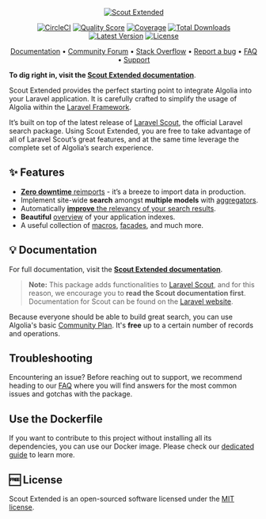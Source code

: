 <p align="center">
  <a href="https://www.algolia.com">
    <img alt="Scout Extended" src="https://raw.githubusercontent.com/algolia/scout-extended/master/docs/banner.png" >
  </a>

  <p align="center">
    <a href="https://circleci.com/gh/algolia/scout-extended"><img src="https://circleci.com/gh/algolia/scout-extended.svg?style=shield" alt="CircleCI" /></a>
    <a href="https://scrutinizer-ci.com/g/algolia/scout-extended"><img src="https://img.shields.io/scrutinizer/g/algolia/scout-extended.svg" alt="Quality Score"></img></a>
    <a href="https://scrutinizer-ci.com/g/algolia/scout-extended"><img src="https://scrutinizer-ci.com/g/algolia/scout-extended/badges/coverage.png?b=master" alt="Coverage"></img></a>
    <a href="https://packagist.org/packages/algolia/scout-extended"><img src="https://poser.pugx.org/algolia/scout-extended/d/total.svg" alt="Total Downloads"></a>
    <a href="https://packagist.org/packages/algolia/scout-extended"><img src="https://poser.pugx.org/algolia/scout-extended/v/stable.svg" alt="Latest Version"></a>
    <a href="https://packagist.org/packages/algolia/scout-extended"><img src="https://poser.pugx.org/algolia/scout-extended/license.svg" alt="License"></a>
  </p>
  
  <p align="center">
    <a href="https://www.algolia.com/doc/framework-integration/laravel/getting-started/introduction-to-scout-extended/" target="_blank">Documentation</a>  •
    <a href="https://discourse.algolia.com" target="_blank">Community Forum</a>  •
    <a href="http://stackoverflow.com/questions/tagged/algolia" target="_blank">Stack Overflow</a>  •
    <a href="https://github.com/algolia/scout-extended/issues" target="_blank">Report a bug</a>  •
    <a href="https://www.algolia.com/doc/framework-integration/laravel/troubleshooting/faq/" target="_blank">FAQ</a>  •
    <a href="https://www.algolia.com/support" target="_blank">Support</a>
  </p>
</p>



**To dig right in, visit the [Scout Extended documentation](https://algolia.com/doc/framework-integration/laravel)**.

Scout Extended provides the perfect starting point to integrate
Algolia into your Laravel application. It is carefully crafted to simplify the usage
of Algolia within the [Laravel Framework](https://laravel.com).

It’s built on top of the latest release of [Laravel Scout](https://laravel.com/docs/scout), the official Laravel search
package. Using Scout Extended, you are free to take advantage of all of Laravel Scout’s
great features, and at the same time leverage the complete set of Algolia’s search experience.

## ✨ Features

- [**Zero downtime** reimports](https://algolia.com/doc/framework-integration/laravel/production/zero-downtime-reimports) - it’s a breeze to import data in production.
- Implement site-wide **search** amongst **multiple models** with [aggregators](https://algolia.com/doc/framework-integration/laravel/advanced-use-cases/multiple-models-in-one-index).
- Automatically [**improve** the relevancy of your search results](https://algolia.com/doc/framework-integration/laravel/indexing/configure-index).
- **Beautiful** [overview](https://algolia.com/doc/framework-integration/laravel/production/get-status-overview) of your application indexes.
- A useful collection of [macros](https://algolia.com/doc/framework-integration/laravel/searching/server-side-search), [facades](https://algolia.com/doc/framework-integration/laravel/advanced-use-cases/access-api-directly), and much more.

## 💡 Documentation

For full documentation, visit the **[Scout Extended documentation](https://algolia.com/doc/framework-integration/laravel)**.

> **Note:** This package adds functionalities to [Laravel Scout](https://github.com/laravel/scout), and for this reason, we encourage you to **read the Scout documentation first**. Documentation for Scout can be found on the [Laravel website](https://github.com/laravel/scout).

Because everyone should be able to build great search, you can use Algolia's basic [Community Plan](https://www.algolia.com/users/sign_up/hacker). It's **free** up to a certain number of records and operations.

## Troubleshooting

Encountering an issue? Before reaching out to support, we recommend heading to our [FAQ](https://www.algolia.com/doc/framework-integration/laravel/troubleshooting/faq/) where you will find answers for the most common issues and gotchas with the package.

## Use the Dockerfile

If you want to contribute to this project without installing all its dependencies, you can use our Docker image. Please check our [dedicated guide](DOCKER_README.MD) to learn more.

## 🆓 License
Scout Extended is an open-sourced software licensed under the [MIT license](LICENSE.md).
